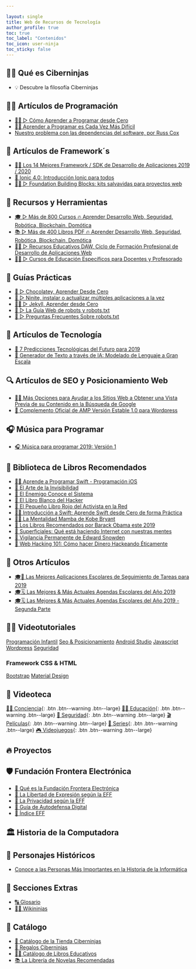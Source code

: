 ```yaml
---

layout: single
title: Web de Recursos de Tecnología
author_profile: true
toc: true
toc_label: "Contenidos"
toc_icon: user-ninja
toc_sticky: false
---
```


## 🐱‍🏍 Qué es Ciberninjas

* 💡 Descubre la filosofía Ciberninjas

## 👩‍💻 Artículos de Programación

* [👨‍💻 ▷ Cómo Aprender a Programar desde Cero](/programar/)
* [👩‍💻 Aprender a Programar es Cada Vez Más Difícil](/aprender-a-programar-es-cada-vez-más-difícil/)
* [Nuestro problema con las dependencias del software, por Russ Cox](/nuestro-problema-con-las-dependencias-del-software-por-russ-cox)

## 🔧 Artículos de Framework´s

* [👨‍💻 Los 14 Mejores Framework / SDK de Desarrollo de Aplicaciones 2019 / 2020](/mejores-sdk-multiplataforma-2019-20)
* [📰 Ionic 4.0: Introducción Ionic para todos](/ionic-4-0-introduccion-ionic-para-todos)
* [👨‍💻 ▷ Foundation Building Blocks: kits salvavidas para proyectos web](/foundation-building-blocks-kits-salvavidas-para-proyectos-web)

## 🔨 Recursos y Herramientas

* [🎓 ▷ Más de 800 Cursos 🔥 Aprender Desarrollo Web, Seguridad, Robótica, Blockchain, Domótica](/cursos-tecnologia/)
* [📚 ▷ Más de 400 Libros PDF 🔥 Aprender Desarrollo Web, Seguridad, Robótica, Blockchain, Domótica](/biblioteca-de-programacion-y-tecnologia/)
* [👨‍💻 ▷ Recursos Educativos DAW, Ciclo de Formación Profesional de Desarrollo de Aplicaciones Web](/recursos-daw/)
* [👨‍🏫 ▷ Cursos de Educación Específicos para Docentes y Profesorado](/cursos-educacion/)

## 📖 Guías Prácticas

* [🍫 ▷ Chocolatey, Aprender Desde Cero](/chocolatey/)
* [🔨 ▷ Ninite, instalar o actualizar múltiples aplicaciones a la vez](/ninite/)
* [👨‍💻 ▷ Jekyll, Aprender desde Cero](/jekyll/)
* [🤖 ▷ La Guía Web de robots y robots.txt](/robots-txt/)
* [🤖 ▷ Preguntas Frecuentes Sobre robots.txt](/robots-txt-preguntas-frecuentes/)

## 🦾 Artículos de Tecnología

* [📰 7 Predicciones Tecnológicas del Futuro para 2019](/7-predicciones-tecnologicas-del-futuro-para-2019)
* [🤖 Generador de Texto a través de IA: Modelado de Lenguaje a Gran Escala](/generador-de-texto-a-través-de-ia-modelado-de-lenguaje-a-gran-escala/)

## 🔍 Artículos de SEO y Posicionamiento Web

* [🕵️‍♀️ Más Opciones para Ayudar a los Sitios Web a Obtener una Vista Previa de su Contenido en la Búsqueda de Google](/opciones-ayudar-sitios-web-vista-previa)
* [📰 Complemento Oficial de AMP Versión Estable 1.0 para Wordpress](/complemento-oficial-de-amp-version-estable-1-0-para-wordpress)

## 🎧 Música para Programar

* [🎧 Música para programar 2019: Versión 1](/musica-para-programar-2019-version-1)

## 🛒 Biblioteca de Libros Recomendados

* [👨‍💻 Aprende a Programar Swift - Programación iOS](/catalogo/aprende-a-programar-swift-programacion-ios/)
* [🔐 El Arte de la Invisibilidad](/catalogo/el-arte-de-la-invisibilidad/)
* [🔐 El Enemigo Conoce el Sistema](/catalogo/el-enemigo-conoce-el-sistema/)
* [🔐 El Libro Blanco del Hacker](/catalogo/el-libro-blanco-del-hacker/)
* [🔐 El Pequeño Libro Rojo del Activista en la Red](/catalogo/el-pequeno-libro-rojo-del-activista-en-la-red/)
* [👩‍💻 Introducción a Swift: Aprende Swift desde Cero de forma Práctica](/catalogo/introduccion-a-swift-programacion-ios/)
* [🤾‍♂️ La Mentalidad Mamba de Kobe Bryant](/catalogo/mentalidad-mamba/)
* [📖 Los Libros Recomendados por Barack Obama este 2019](/los-libros-de-obama-2019/)
* [🧠 Superficiales: Qué está haciendo Internet con nuestras mentes](/catalogo/que-hace-internet-con-nuestras-mentes/)
* [🔐 Vigilancia Permanente de Edward Snowden](/catalogo/vigilancia-permanente/)
* [🔐 Web Hacking 101: Cómo hacer Dinero Hackeando Éticamente](/catalogo/web-hacking-101-como-hacer-dinero-hackeando-eticamente/)

## 🎈 Otros Artículos

* [🎓📱 Las Mejores Aplicaciones Escolares de Seguimiento de Tareas para 2019](/las-mejores-aplicaciones-escolares-seguimiento-tareas/)
* [🎓🗓 Las Mejores & Más Actuales Agendas Escolares del Año 2019](/las-mejores-agendas-escolares-2019/)
* [🎓🗓 Las Mejores & Más Actuales Agendas Escolares del Año 2019 - Segunda Parte](/las-mejores-agendas-escolares-2019-2/)

## 👨‍🏫 Videotutoriales

<a href="/categoria/#videotutorial-scratch" title="Mejores Videotutoriales y Más Actuales sobre Programación para Niños / Niñas con Scratch" class="btn btn--warning btn--large"><i class="fas fa-cat"></i> Programación Infantil</a> <a href="/categoria/#videotutorial-seo-y-posicionamiento" title="Mejores Videotutoriales y Más Actuales sobre el SEO y el Posicionamiento Web" class="btn btn--warning btn--large"><i class="fas fa-arrow-circle-up"></i> Seo & Posicionamiento</a> <a href="/categoria/#videotutorial-android-studio" title="Mejores Videotutoriales y Más Actuales sobre el SEO y el Posicionamiento Web" class="btn btn--warning btn--large"><i class="fab fa-android"></i> Android Studio</a> <a href="/categoria/#videotutorial-javascript" title="Mejores Videotutoriales y Más Actuales sobre Javascript" class="btn btn--warning btn--large"><i class="fab fa-js-square"></i> Javascript</a> <a href="/categoria/#videotutorial-wordpress" title="Mejores Videotutoriales de Wordpress y diseño de plantillas Wordpress" class="btn btn--warning btn--large"><i class="fab fa-wordpress"></i> Wordpress</a> <a href="/categoria/#videotutorial-seguridad" title="Mejores Videotutoriales de Seguridad Informática Sobre Frameworks y CMS" class="btn btn--warning btn--large"><i class="fas fa-lock"></i> Seguridad</a>

### Framework CSS & HTML

<a href="/categoria/#videotutorial-bootstrap" title="Mejores Videotutoriales de Diseño sobre Bootstrap" class="btn btn--warning btn--large"><i class="fab fa-bootstrap"></i> Bootstrap</a> <a href="/categoria/#videotutorial-material-design" title="Mejores Videotutoriales de Diseño sobre Material Design" class="btn btn--warning btn--large"><i class="fas fa-pencil-ruler"></i> Material Design</a>

## 🎥 Videoteca

[👨‍👧 Conciencia](/categoria/#v%C3%ADdeo-conciencia-ciudadana "Documentales relacionados con el pensamiento y la conciencia de remordimiento de la Sociedad Actual"){: .btn .btn--warning .btn--large} [👩‍🏫 Educación](/categoria/#v%C3%ADdeo-educaci%C3%B3n "Documentales relacionados con la educación y los nuevos pensamientos de paradigmas y metodologías alternativas"){: .btn .btn--warning .btn--large} [🔐 Seguridad](/categoria/#v%C3%ADdeo-seguridad-inform%C3%A1tica "Documentales de Seguridad Informática"){: .btn .btn--warning .btn--large} [🎬 Películas](/categoria/#v%C3%ADdeo-pel%C3%ADculas "Trailers y Extractos de las Películas Nuevas y Antiguas Más Impresionantes que Conozco o He Visto"){: .btn .btn--warning .btn--large}
 [🎥 Series](/categoria/#vídeo-series "Trailers y Extractos de las Series Nuevas y Antiguas Más Impresionantes que Conozco o He Visto"){: .btn .btn--warning .btn--large} [🎮 Videojuegos](/categoria/#vídeo-videojuegos "Trailers y Extractos de los Videojuegos Nuevas Más Impresionantes y Esperados del 2019"){: .btn .btn--warning .btn--large}

## 🔥 Proyectos

## 🛡 Fundación Frontera Electrónica

* [🚨 Qué es la Fundación Frontera Electrónica](/eff/fundacion-frontera-electronica/)
* [📢 La Libertad de Expresión según la EFF](/eff/libertad-expresion/)
* [🚨 La Privacidad según la EFF](/eff/privacidad/)
* [🥊 Guía de Autodefensa Digital](/eff/autodefensa/)
* [📖 Índice EFF](/eff/)

## 🏛 Historia de la Computadora

## 🥇 Personajes Históricos

* [Conoce a las Personas Más Importantes en la Historia de la Informática](/personajes-historicos/)

## 🎁 Secciones Extras

* [🔠 Glosario](/glosario/)
* [👨‍🔬 Wikininjas](/wiki/)

## 🛒 Catálogo

* [🛒 Catálogo de la Tienda Ciberninjas](/catalogo/libros/)
* [🎈 Regalos Ciberninjas](/catalogo/regalos/)
* [👩‍🏫 Catálogo de Libros Educativos](/catalogo/libros-texto/)
* [📚 La Librería de Novelas Recomendadas](/catalogo/libreria/)